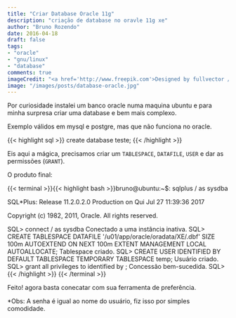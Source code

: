 ```yaml
---
title: "Criar Database Oracle 11g"
description: "criação de database no oravle 11g xe"
author: "Bruno Rozendo"
date: 2016-04-18
draft: false
tags:
- "oracle"
- "gnu/linux"
- "database"
comments: true
imageCredit: "<a href='http://www.freepik.com'>Designed by fullvector / Freepik</a>"
image: "/images/posts/database-oracle.jpg"
---
```



Por curiosidade instalei um banco oracle numa maquina ubuntu e para minha surpresa criar uma database e bem mais complexo.

Exemplo válidos em mysql e postgre, mas que não funciona no oracle.

{{< highlight sql >}}
create database teste;
{{< /highlight >}}

Eis aqui a mágica, precisamos criar um  `TABLESPACE`, `DATAFILE`, `USER` e dar as permissões (`GRANT`).

O produto final:

{{< terminal >}}{{< highlight bash >}}bruno@ubuntu:~$: sqlplus / as sysdba

SQL*Plus: Release 11.2.0.2.0 Production on Qui Jul 27 11:39:36 2017

Copyright (c) 1982, 2011, Oracle.  All rights reserved.

SQL> connect / as sysdba
Conectado a uma instância inativa.
SQL> CREATE TABLESPACE <database> DATAFILE '/u01/app/oracle/oradata/XE/<database>.dbf' SIZE 100m AUTOEXTEND ON NEXT 100m EXTENT MANAGEMENT LOCAL AUTOALLOCATE;
Tablespace criado.
SQL> CREATE USER <database> IDENTIFIED BY <database> DEFAULT TABLESPACE <database> TEMPORARY TABLESPACE temp;
Usuário criado.
SQL> grant all privileges to <database> identified by <database>;
Concessão bem-sucedida.
SQL> 
{{< /highlight  >}}
{{< /terminal >}}

Feito! agora basta conecatar com sua ferramenta de preferência.

*Obs: A senha é igual ao nome do usuário, fiz isso por simples comodidade.


